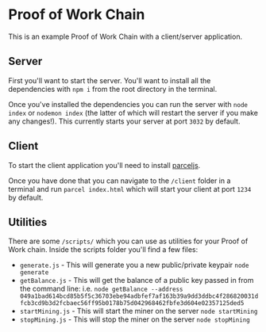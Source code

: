 # Proof of Work Chain

This is an example Proof of Work Chain with a client/server application.

## Server

First you'll want to start the server. You'll want to install all the dependencies with `npm i` from the root directory in the terminal.

Once you've installed the dependencies you can run the server with `node index` or `nodemon index` (the latter of which will restart the server if you make any changes!). This currently starts your server at port `3032` by default.

## Client

To start the client application you'll need to install [parceljs](https://en.parceljs.org/getting_started.html).

Once you have done that you can navigate to the `/client` folder in a terminal and run `parcel index.html` which will start your client at port `1234` by default.

## Utilities

There are some `/scripts/` which you can use as utilities for your Proof of Work chain. Inside the scripts folder you'll find a few files:

- `generate.js` - This will generate you a new public/private keypair `node generate`
- `getBalance.js` - This will get the balance of a public key passed in from the command line: i.e. `node getBalance --address 049a1bad614bcd85b5f5c36703ebe94adbfef7af163b39a9dd3ddbc4f286820031dfcb3cd9b3d2fcbaec56ff95b0178b75d042968462fbfe3d604e02357125ded5`
- `startMining.js` - This will start the miner on the server `node startMining`
- `stopMining.js` - This will stop the miner on the server `node stopMining`
